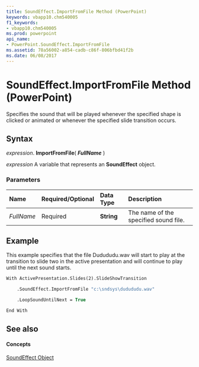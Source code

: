 ```yaml
---
title: SoundEffect.ImportFromFile Method (PowerPoint)
keywords: vbapp10.chm540005
f1_keywords:
- vbapp10.chm540005
ms.prod: powerpoint
api_name:
- PowerPoint.SoundEffect.ImportFromFile
ms.assetid: 78a56002-a854-cadb-c86f-806bfbd41f2b
ms.date: 06/08/2017
---
```



# SoundEffect.ImportFromFile Method (PowerPoint)

Specifies the sound that will be played whenever the specified shape is clicked or animated or whenever the specified slide transition occurs.


## Syntax

 _expression_. **ImportFromFile**( **_FullName_** )

 _expression_ A variable that represents an **SoundEffect** object.


### Parameters



|**Name**|**Required/Optional**|**Data Type**|**Description**|
|:-----|:-----|:-----|:-----|
| _FullName_|Required|**String**|The name of the specified sound file.|

## Example

This example specifies that the file Dudududu.wav will start to play at the transition to slide two in the active presentation and will continue to play until the next sound starts.


```vb
With ActivePresentation.Slides(2).SlideShowTransition

    .SoundEffect.ImportFromFile "c:\sndsys\dudududu.wav"

    .LoopSoundUntilNext = True

End With
```


## See also


#### Concepts


[SoundEffect Object](soundeffect-object-powerpoint.md)

